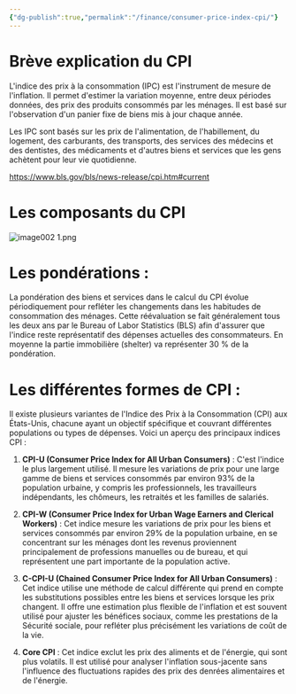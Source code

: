 ```yaml
---
{"dg-publish":true,"permalink":"/finance/consumer-price-index-cpi/"}
---
```


# Brève explication du CPI

L'indice des prix à la consommation (IPC) est l'instrument de mesure de l'inflation. Il permet d'estimer la variation moyenne, entre deux périodes données, des prix des produits consommés par les ménages. Il est basé sur l'observation d'un panier fixe de biens mis à jour chaque année.

Les IPC sont basés sur les prix de l'alimentation, de l'habillement, du logement, des carburants, des transports, des services des médecins et des dentistes, des médicaments et d'autres biens et services que les gens achètent pour leur vie quotidienne.

https://www.bls.gov/bls/news-release/cpi.htm#current

# Les composants du CPI

![image002 1.png](/img/user/Data/image002%201.png)


# Les pondérations : 

La pondération des biens et services dans le calcul du CPI évolue périodiquement pour refléter les changements dans les habitudes de consommation des ménages. Cette réévaluation se fait généralement tous les deux ans par le Bureau of Labor Statistics (BLS) afin d'assurer que l'indice reste représentatif des dépenses actuelles des consommateurs. En moyenne la partie immobilière (shelter) va  représenter 30 % de la pondération.


# Les différentes formes de CPI   : 

Il existe plusieurs variantes de l'Indice des Prix à la Consommation (CPI) aux États-Unis, chacune ayant un objectif spécifique et couvrant différentes populations ou types de dépenses. Voici un aperçu des principaux indices CPI :

1. **CPI-U (Consumer Price Index for All Urban Consumers)** : C'est l'indice le plus largement utilisé. Il mesure les variations de prix pour une large gamme de biens et services consommés par environ 93% de la population urbaine, y compris les professionnels, les travailleurs indépendants, les chômeurs, les retraités et les familles de salariés.

2. **CPI-W (Consumer Price Index for Urban Wage Earners and Clerical Workers)** : Cet indice mesure les variations de prix pour les biens et services consommés par environ 29% de la population urbaine, en se concentrant sur les ménages dont les revenus proviennent principalement de professions manuelles ou de bureau, et qui représentent une part importante de la population active.

3. **C-CPI-U (Chained Consumer Price Index for All Urban Consumers)** : Cet indice utilise une méthode de calcul différente qui prend en compte les substitutions possibles entre les biens et services lorsque les prix changent. Il offre une estimation plus flexible de l'inflation et est souvent utilisé pour ajuster les bénéfices sociaux, comme les prestations de la Sécurité sociale, pour refléter plus précisément les variations de coût de la vie.

4. **Core CPI** : Cet indice exclut les prix des aliments et de l'énergie, qui sont plus volatils. Il est utilisé pour analyser l'inflation sous-jacente sans l'influence des fluctuations rapides des prix des denrées alimentaires et de l'énergie.


